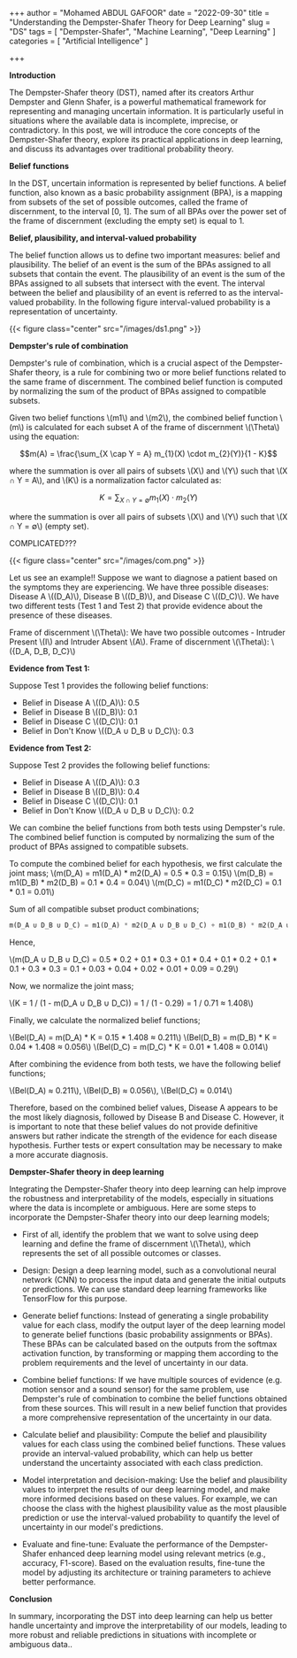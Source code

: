 +++
author = "Mohamed ABDUL GAFOOR"
date = "2022-09-30"
title = "Understanding the Dempster-Shafer Theory for Deep Learning"
slug = "DS"
tags = [
    "Dempster-Shafer",
    "Machine Learning",
    "Deep Learning"
]
categories = [
    "Artificial Intelligence"
]

+++

**Introduction**

The Dempster-Shafer theory (DST), named after its creators Arthur Dempster and Glenn Shafer, is a powerful mathematical framework for representing and managing uncertain information. It is particularly useful in situations where the available data is incomplete, imprecise, or contradictory. In this post, we will introduce the core concepts of the Dempster-Shafer theory, explore its practical applications in deep learning, and discuss its advantages over traditional probability theory.


**Belief functions**

In the DST, uncertain information is represented by belief functions. A belief function, also known as a basic probability assignment (BPA), is a mapping from subsets of the set of possible outcomes, called the frame of discernment, to the interval [0, 1]. The sum of all BPAs over the power set of the frame of discernment (excluding the empty set) is equal to 1.

**Belief, plausibility, and interval-valued probability**

The belief function allows us to define two important measures: belief and plausibility. The belief of an event is the sum of the BPAs assigned to all subsets that contain the event. The plausibility of an event is the sum of the BPAs assigned to all subsets that intersect with the event. The interval between the belief and plausibility of an event is referred to as the interval-valued probability. In the following figure interval-valued probability is a representation of uncertainty.

{{< figure class="center" src="/images/ds1.png" >}}


**Dempster's rule of combination**

Dempster's rule of combination, which is a crucial aspect of the Dempster-Shafer theory, is a rule for combining two or more belief functions related to the same frame of discernment. The combined belief function is computed by normalizing the sum of the product of BPAs assigned to compatible subsets.

Given two belief functions \\(m1\\) and \\(m2\\), the combined belief function \\(m\\) is calculated for each subset A of the frame of discernment \\(\Theta\\) using the equation:

$$m(A) = \frac{\sum_{X \cap Y = A} m_{1}(X) \cdot m_{2}(Y)}{1 - K}$$

where the summation is over all pairs of subsets \\(X\\) and \\(Y\\) such that \\(X ∩ Y = A\\), and \\(K\\) is a normalization factor calculated as:

$$K = \sum_{X \cap Y = \emptyset} m_{1}(X) \cdot m_{2}(Y)$$

where the summation is over all pairs of subsets \\(X\\) and \\(Y\\) such that \\(X ∩ Y = ∅\\) (empty set).


COMPLICATED???

{{< figure class="center" src="/images/com.png" >}}

Let us see an example!! Suppose we want to diagnose a patient based on the symptoms they are experiencing. We have three possible diseases: Disease A \\((D_A)\\), Disease B \\((D_B)\\), and Disease C \\((D_C)\\). We have two different tests (Test 1 and Test 2) that provide evidence about the presence of these diseases.

Frame of discernment \\(\Theta\\):  We have two possible outcomes - Intruder Present \\(I\\) and Intruder Absent \\(A\\).
Frame of discernment \\(\Theta\\): \\({D_A, D_B, D_C}\\)

**Evidence from Test 1:**

Suppose Test 1 provides the following belief functions:

* Belief in Disease A \\((D_A)\\): 0.5
* Belief in Disease B \\((D_B)\\): 0.1
* Belief in Disease C \\((D_C)\\): 0.1
* Belief in Don't Know \\((D_A ∪ D_B ∪ D_C)\\): 0.3

**Evidence from Test 2:**

Suppose Test 2 provides the following belief functions:

* Belief in Disease A \\((D_A)\\): 0.3
* Belief in Disease B \\((D_B)\\): 0.4
* Belief in Disease C \\((D_C)\\): 0.1
* Belief in Don't Know \\((D_A ∪ D_B ∪ D_C)\\): 0.2

We can combine the belief functions from both tests using Dempster's rule. The combined belief function is computed by normalizing the sum of the product of BPAs assigned to compatible subsets.

To compute the combined belief for each hypothesis, we first calculate the joint mass;
\\(m(D_A) = m1(D_A) * m2(D_A) = 0.5 * 0.3 = 0.15\\)
\\(m(D_B) = m1(D_B) * m2(D_B) = 0.1 * 0.4 = 0.04\\)
\\(m(D_C) = m1(D_C) * m2(D_C) = 0.1 * 0.1 = 0.01\\)

Sum of all compatible subset product combinations;
```Python
m(D_A ∪ D_B ∪ D_C) = m1(D_A) * m2(D_A ∪ D_B ∪ D_C) + m1(D_B) * m2(D_A ∪ D_B ∪ D_C) + m1(D_C) * m2(D_A ∪ D_B ∪ D_C) + m1(D_A ∪ D_B ∪ D_C) * m2(D_A) + m1(D_A ∪ D_B ∪ D_C) * m2(D_B) + m1(D_A ∪ D_B ∪ D_C) * m2(D_C)
```

Hence, 

\\(m(D_A ∪ D_B ∪ D_C) = 0.5 * 0.2 + 0.1 * 0.3 + 0.1 * 0.4 + 0.1 * 0.2 + 0.1 * 0.1 + 0.3 * 0.3 = 0.1 + 0.03 + 0.04 + 0.02 + 0.01 + 0.09 = 0.29\\)

Now, we normalize the joint mass;

\\(K = 1 / (1 - m(D_A ∪ D_B ∪ D_C)) = 1 / (1 - 0.29) = 1 / 0.71 ≈ 1.408\\)

Finally, we calculate the normalized belief functions;

\\(Bel(D_A) = m(D_A) * K = 0.15 * 1.408 ≈ 0.211\\)
\\(Bel(D_B) = m(D_B) * K = 0.04 * 1.408 ≈ 0.056\\)
\\(Bel(D_C) = m(D_C) * K = 0.01 * 1.408 ≈ 0.014\\)

After combining the evidence from both tests, we have the following belief functions;

\\(Bel(D_A) ≈ 0.211\\),
\\(Bel(D_B) ≈ 0.056\\),
\\(Bel(D_C) ≈ 0.014\\)


Therefore, based on the combined belief values, Disease A appears to be the most likely diagnosis, followed by Disease B and Disease C. However, it is important to note that these belief values do not provide definitive answers but rather indicate the strength of the evidence for each disease hypothesis. Further tests or expert consultation may be necessary to make a more accurate diagnosis.

**Dempster-Shafer theory in deep learning**

Integrating the Dempster-Shafer theory into deep learning can help improve the robustness and interpretability of the models, especially in situations where the data is incomplete or ambiguous. Here are some steps to incorporate the Dempster-Shafer theory into our deep learning models;

* First of all, identify the problem that we want to solve using deep learning and define the frame of discernment \\(\Theta\\), which represents the set of all possible outcomes or classes.

* Design: Design a deep learning model, such as a convolutional neural network (CNN) to process the input data and generate the initial outputs or predictions. We can use standard deep learning frameworks like TensorFlow for this purpose.

* Generate belief functions: Instead of generating a single probability value for each class, modify the output layer of the deep learning model to generate belief functions (basic probability assignments or BPAs). These BPAs can be calculated based on the outputs from the softmax activation function, by transforming or mapping them according to the problem requirements and the level of uncertainty in our data.

* Combine belief functions: If we have multiple sources of evidence (e.g. motion sensor and a sound sensor) for the same problem, use Dempster's rule of combination to combine the belief functions obtained from these sources. This will result in a new belief function that provides a more comprehensive representation of the uncertainty in our data.

* Calculate belief and plausibility: Compute the belief and plausibility values for each class using the combined belief functions. These values provide an interval-valued probability, which can help us better understand the uncertainty associated with each class prediction.

* Model interpretation and decision-making: Use the belief and plausibility values to interpret the results of our deep learning model, and make more informed decisions based on these values. For example, we can choose the class with the highest plausibility value as the most plausible prediction or use the interval-valued probability to quantify the level of uncertainty in our model's predictions.

* Evaluate and fine-tune: Evaluate the performance of the Dempster-Shafer enhanced deep learning model using relevant metrics (e.g., accuracy, F1-score). Based on the evaluation results, fine-tune the model by adjusting its architecture or training parameters to achieve better performance.


**Conclusion**

In summary, incorporating the DST into deep learning can help us better handle uncertainty and improve the interpretability of our models, leading to more robust and reliable predictions in situations with incomplete or ambiguous data..











